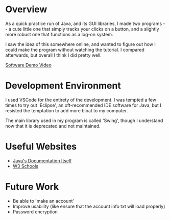 # Overview

As a quick practice run of Java, and its GUI libraries, I made two programs -- a cute little one that simply tracks your clicks on a button, and a slightly more robust one that functions as a log-on system.

I saw the idea of this somewhere online, and wanted to figure out how I could make the program without watching the tutorial. I compared afterwards, but overall I think I did pretty well.

[Software Demo Video](https://youtu.be/o_qdNHlvTTQ)

# Development Environment

I used VSCode for the entirety of the development. I was tempted a few times to try out 'Eclipse', an oft-recommended IDE software for Java, but I resisted the temptation to add more bloat to my computer.

The main library used in my program is called 'Swing', though I understand now that it is deprecated and not maintained.

# Useful Websites

* [Java's Documentation Itself](https://docs.oracle.com/javase/7/docs/api/javax/swing/JFrame.html)
* [W3 Schools](https://www.w3schools.com/java/)

# Future Work

* Be able to 'make an account'
* Improve usability (like ensure that the account info txt will load properly)
* Password encryption

